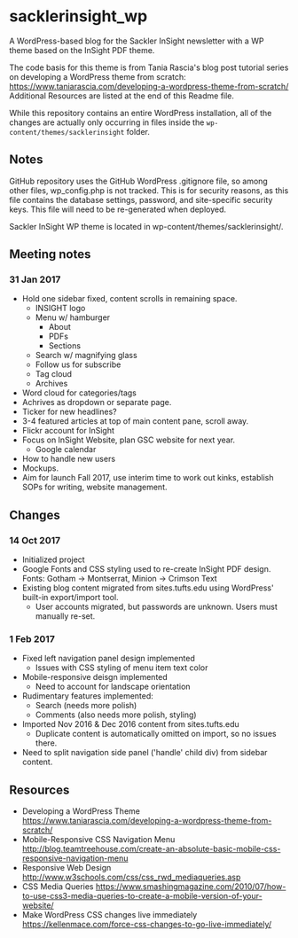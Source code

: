 # sacklerinsight_wp
A WordPress-based blog for the Sackler InSight newsletter with a WP theme based on the InSight PDF theme.

The code basis for this theme is from Tania Rascia's blog post tutorial series on developing a WordPress theme from scratch: https://www.taniarascia.com/developing-a-wordpress-theme-from-scratch/ Additional Resources are listed at the end of this Readme file.

While this repository contains an entire WordPress installation, all of the changes are actually only occurring in files inside the `wp-content/themes/sacklerinsight` folder.

## Notes
GitHub repository uses the GitHub WordPress .gitignore file, so among other files, wp_config.php is not tracked. This is for security reasons, as this file contains the database settings, password, and site-specific security keys. This file will need to be re-generated when deployed.

Sackler InSight WP theme is located in wp-content/themes/sacklerinsight/.

## Meeting notes
### 31 Jan 2017
- Hold one sidebar fixed, content scrolls in remaining space.
  - INSIGHT logo
  - Menu w/ hamburger
    - About
    - PDFs
    - Sections
  - Search w/ magnifying glass
  - Follow us for subscribe
  - Tag cloud
  - Archives
- Word cloud for categories/tags
- Achrives as dropdown or separate page.
- Ticker for new headlines?
- 3-4 featured articles at top of main content pane, scroll away.
- Flickr account for InSight
- Focus on InSight Website, plan GSC website for next year.
  - Google calendar
- How to handle new users
- Mockups.
- Aim for launch Fall 2017, use interim time to work out kinks, establish SOPs for writing, website management.

## Changes
### 14 Oct 2017
- Initialized project
- Google Fonts and CSS styling used to re-create InSight PDF design. Fonts: Gotham -> Montserrat, Minion -> Crimson Text
- Existing blog content migrated from sites.tufts.edu using WordPress' built-in export/import tool.
  - User accounts migrated, but passwords are unknown. Users must manually re-set.

### 1 Feb 2017
- Fixed left navigation panel design implemented
  - Issues with CSS styling of menu item text color
- Mobile-responsive deisgn implemented
  - Need to account for landscape orientation
- Rudimentary features implemented:
  - Search (needs more polish)
  - Comments (also needs more polish, styling)
- Imported Nov 2016 & Dec 2016 content from sites.tufts.edu
  - Duplicate content is automatically omitted on import, so no issues there.
- Need to split navigation side panel ('handle' child div) from sidebar content.

## Resources
- Developing a WordPress Theme https://www.taniarascia.com/developing-a-wordpress-theme-from-scratch/
- Mobile-Responsive CSS Navigation Menu http://blog.teamtreehouse.com/create-an-absolute-basic-mobile-css-responsive-navigation-menu
- Responsive Web Design http://www.w3schools.com/css/css_rwd_mediaqueries.asp
- CSS Media Queries https://www.smashingmagazine.com/2010/07/how-to-use-css3-media-queries-to-create-a-mobile-version-of-your-website/
- Make WordPress CSS changes live immediately https://kellenmace.com/force-css-changes-to-go-live-immediately/
